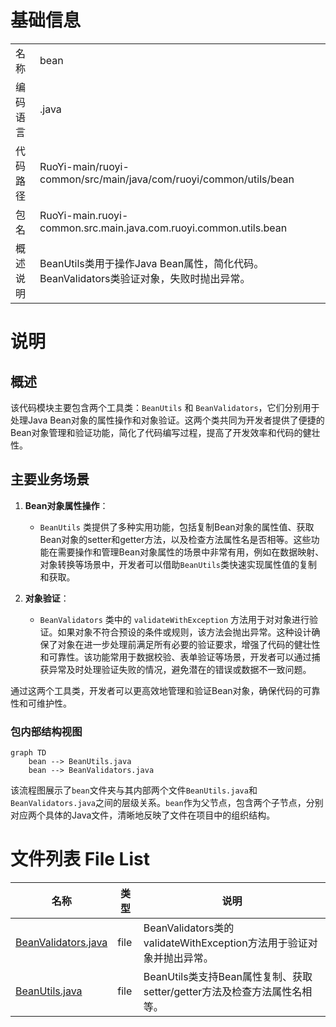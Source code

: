 # 基础信息

|      |      |
|------|------|
| 名称 | bean |
| 编码语言 | .java |
| 代码路径 | RuoYi-main/ruoyi-common/src/main/java/com/ruoyi/common/utils/bean |
| 包名 | RuoYi-main.ruoyi-common.src.main.java.com.ruoyi.common.utils.bean |
| 概述说明 | BeanUtils类用于操作Java Bean属性，简化代码。BeanValidators类验证对象，失败时抛出异常。 |

# 说明

## 概述

该代码模块主要包含两个工具类：`BeanUtils` 和 `BeanValidators`，它们分别用于处理Java Bean对象的属性操作和对象验证。这两个类共同为开发者提供了便捷的Bean对象管理和验证功能，简化了代码编写过程，提高了开发效率和代码的健壮性。

## 主要业务场景

1. **Bean对象属性操作**：
   - `BeanUtils` 类提供了多种实用功能，包括复制Bean对象的属性值、获取Bean对象的setter和getter方法，以及检查方法属性名是否相等。这些功能在需要操作和管理Bean对象属性的场景中非常有用，例如在数据映射、对象转换等场景中，开发者可以借助`BeanUtils`类快速实现属性值的复制和获取。

2. **对象验证**：
   - `BeanValidators` 类中的 `validateWithException` 方法用于对对象进行验证。如果对象不符合预设的条件或规则，该方法会抛出异常。这种设计确保了对象在进一步处理前满足所有必要的验证要求，增强了代码的健壮性和可靠性。该功能常用于数据校验、表单验证等场景，开发者可以通过捕获异常及时处理验证失败的情况，避免潜在的错误或数据不一致问题。

通过这两个工具类，开发者可以更高效地管理和验证Bean对象，确保代码的可靠性和可维护性。


### 包内部结构视图

```mermaid
graph TD
    bean --> BeanUtils.java
    bean --> BeanValidators.java
```

该流程图展示了`bean`文件夹与其内部两个文件`BeanUtils.java`和`BeanValidators.java`之间的层级关系。`bean`作为父节点，包含两个子节点，分别对应两个具体的Java文件，清晰地反映了文件在项目中的组织结构。

# 文件列表 File List

| 名称   | 类型  | 说明 |
|-------|------|-------------|
| [BeanValidators.java](BeanValidators.md) | file | BeanValidators类的validateWithException方法用于验证对象并抛出异常。 |
| [BeanUtils.java](BeanUtils.md) | file | BeanUtils类支持Bean属性复制、获取setter/getter方法及检查方法属性名相等。 |


